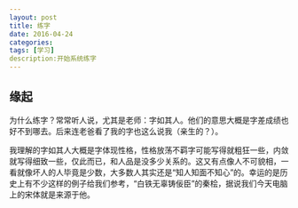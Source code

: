 ```yaml
---
layout: post
title: 练字
date: 2016-04-24
categories:
tags: [学习]
description:开始系统练字
---
```

## 缘起

为什么练字？常常听人说，尤其是老师：字如其人。他们的意思大概是字差成绩也好不到哪去。后来连老爸看了我的字也这么说我（亲生的？）。

我理解的字如其人大概是字体现性格，性格放荡不羁字可能写得就粗狂一些，内敛就写得细致一些，仅此而已，和人品是没多少关系的。这又有点像人不可貌相，一看就像坏人的人毕竟是少数，大多数人其实还是“知人知面不知心”的。幸运的是历史上有不少这样的例子给我们参考，“白铁无辜铸佞臣”的秦桧，据说我们今天电脑上的宋体就是来源于他。
